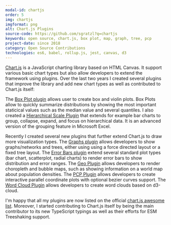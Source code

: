 ```yaml
---
modal-id: chartjs
order: 5
img: chartjs
imgformat: png
alt: Chart.js Plugins
source-code: https://github.com/sgratzl?q=chartjs
keywords: open source, chart.js, box plot, map, graph, tree, pcp
project-date: since 2018
category: Open Source Contributions
technologies: es6, babel, rollup.js, jest, canvas, d3
---
```


[Chart.js](https://www.chartjs.org/) is a JavaScript charting library based on HTML Canvas. It support various basic chart types but also allow developers to extend the framework using plugins. Over the last two years I created several plugins that improve the library and add new chart types as well as contributed to Chart.js itself:

The [Box Plot plugin](https://github.com/datavisyn/chartjs-chart-box-and-violin-plot) allows user to create box and violin plots. Box Plots allow to quickly summarize distributions by showing the most important staticical values such as the median value and several quantiles. I also created a [Hierarchical Scale Plugin](https://github.com/sgratzl/chartjs-plugin-hierarchical) that extends for example bar charts to group, collapse, expand, and focus on hierarchical data. It is an advanced version of the grouping feature in Microsoft Excel.

Recently I created several new plugins that further extend Chart.js to draw more visualization types. The [Graphs plugin](https://github.com/sgratzl/chartjs-chart-graph) allows developers to show graphs/networks and trees, either using using a force directed layout or a fixed tree layout. The [Error Bars plugin](https://github.com/sgratzl/chartjs-chart-error-bars) extend several standard plot types (bar chart, scatterplot, radial charts) to render error bars to show distribution and error ranges. The [Geo Plugin](https://github.com/sgratzl/chartjs-chart-geo) allows developers to render choropleth and bubble maps, such as showing information on a world map about population densities. The [PCP Plugin](https://github.com/sgratzl/chartjs-chart-pcp) allows developers to create interactive parallel coordinate plots with optional bezier curves support. The [Word Cloud Plugin](https://github.com/sgratzl/chartjs-chart-word-cloud) allows developers to create word clouds based on d3-cloud.

I'm happy that all my plugins are now listed on the official [chart.js awesome list](https://github.com/chartjs/awesome). Moreover, I started contributing to Chart.js itself by being the main contributor to its new TypeScript typings as well as their efforts for ESM Treeshaking support.
